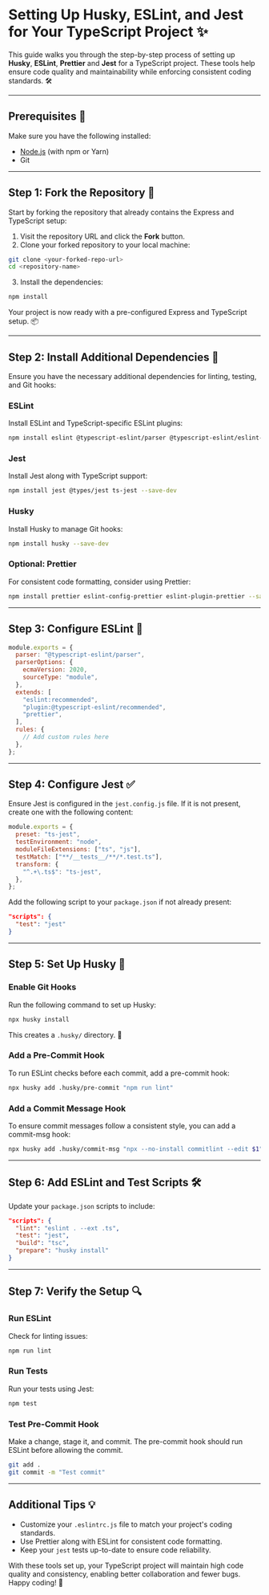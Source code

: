 # Setting Up Husky, ESLint, and Jest for Your TypeScript Project ✨

This guide walks you through the step-by-step process of setting up **Husky**, **ESLint**, **Prettier** and **Jest** for a TypeScript project. These tools help ensure code quality and maintainability while enforcing consistent coding standards. 🛠️

---

## Prerequisites 🧰

Make sure you have the following installed:

- [Node.js](https://nodejs.org/) (with npm or Yarn)
- Git

---

## Step 1: Fork the Repository 🚀

Start by forking the repository that already contains the Express and TypeScript setup:

1. Visit the repository URL and click the **Fork** button.
2. Clone your forked repository to your local machine:

```bash
git clone <your-forked-repo-url>
cd <repository-name>
```

3. Install the dependencies:

```bash
npm install
```

Your project is now ready with a pre-configured Express and TypeScript setup. 📦

---

## Step 2: Install Additional Dependencies 🛒

Ensure you have the necessary additional dependencies for linting, testing, and Git hooks:

### ESLint

Install ESLint and TypeScript-specific ESLint plugins:

```bash
npm install eslint @typescript-eslint/parser @typescript-eslint/eslint-plugin --save-dev
```

### Jest

Install Jest along with TypeScript support:

```bash
npm install jest @types/jest ts-jest --save-dev
```

### Husky

Install Husky to manage Git hooks:

```bash
npm install husky --save-dev
```

### Optional: Prettier

For consistent code formatting, consider using Prettier:

```bash
npm install prettier eslint-config-prettier eslint-plugin-prettier --save-dev
```

---

## Step 3: Configure ESLint 🧹

```javascript
module.exports = {
  parser: "@typescript-eslint/parser",
  parserOptions: {
    ecmaVersion: 2020,
    sourceType: "module",
  },
  extends: [
    "eslint:recommended",
    "plugin:@typescript-eslint/recommended",
    "prettier",
  ],
  rules: {
    // Add custom rules here
  },
};
```

---

## Step 4: Configure Jest ✅

Ensure Jest is configured in the `jest.config.js` file. If it is not present, create one with the following content:

```javascript
module.exports = {
  preset: "ts-jest",
  testEnvironment: "node",
  moduleFileExtensions: ["ts", "js"],
  testMatch: ["**/__tests__/**/*.test.ts"],
  transform: {
    "^.+\.ts$": "ts-jest",
  },
};
```

Add the following script to your `package.json` if not already present:

```json
"scripts": {
  "test": "jest"
}
```

---

## Step 5: Set Up Husky 🐶

### Enable Git Hooks

Run the following command to set up Husky:

```bash
npx husky install
```

This creates a `.husky/` directory. 📁

### Add a Pre-Commit Hook

To run ESLint checks before each commit, add a pre-commit hook:

```bash
npx husky add .husky/pre-commit "npm run lint"
```

### Add a Commit Message Hook

To ensure commit messages follow a consistent style, you can add a commit-msg hook:

```bash
npx husky add .husky/commit-msg "npx --no-install commitlint --edit $1"
```

---

## Step 6: Add ESLint and Test Scripts 🛠️

Update your `package.json` scripts to include:

```json
"scripts": {
  "lint": "eslint . --ext .ts",
  "test": "jest",
  "build": "tsc",
  "prepare": "husky install"
}
```

---

## Step 7: Verify the Setup 🔍

### Run ESLint

Check for linting issues:

```bash
npm run lint
```

### Run Tests

Run your tests using Jest:

```bash
npm test
```

### Test Pre-Commit Hook

Make a change, stage it, and commit. The pre-commit hook should run ESLint before allowing the commit.

```bash
git add .
git commit -m "Test commit"
```

---

## Additional Tips 💡

- Customize your `.eslintrc.js` file to match your project's coding standards.
- Use Prettier along with ESLint for consistent code formatting.
- Keep your `jest` tests up-to-date to ensure code reliability.

With these tools set up, your TypeScript project will maintain high code quality and consistency, enabling better collaboration and fewer bugs. Happy coding! 🎉

